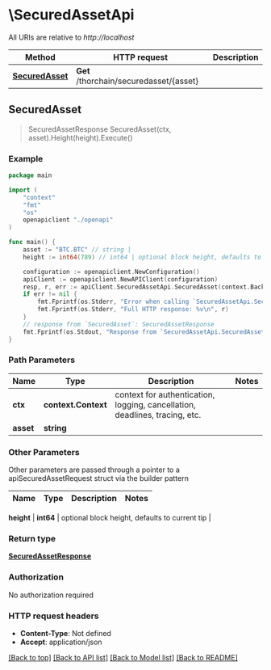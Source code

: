 # \SecuredAssetApi

All URIs are relative to *http://localhost*

Method | HTTP request | Description
------------- | ------------- | -------------
[**SecuredAsset**](SecuredAssetApi.md#SecuredAsset) | **Get** /thorchain/securedasset/{asset} | 



## SecuredAsset

> SecuredAssetResponse SecuredAsset(ctx, asset).Height(height).Execute()





### Example

```go
package main

import (
    "context"
    "fmt"
    "os"
    openapiclient "./openapi"
)

func main() {
    asset := "BTC.BTC" // string | 
    height := int64(789) // int64 | optional block height, defaults to current tip (optional)

    configuration := openapiclient.NewConfiguration()
    apiClient := openapiclient.NewAPIClient(configuration)
    resp, r, err := apiClient.SecuredAssetApi.SecuredAsset(context.Background(), asset).Height(height).Execute()
    if err != nil {
        fmt.Fprintf(os.Stderr, "Error when calling `SecuredAssetApi.SecuredAsset``: %v\n", err)
        fmt.Fprintf(os.Stderr, "Full HTTP response: %v\n", r)
    }
    // response from `SecuredAsset`: SecuredAssetResponse
    fmt.Fprintf(os.Stdout, "Response from `SecuredAssetApi.SecuredAsset`: %v\n", resp)
}
```

### Path Parameters


Name | Type | Description  | Notes
------------- | ------------- | ------------- | -------------
**ctx** | **context.Context** | context for authentication, logging, cancellation, deadlines, tracing, etc.
**asset** | **string** |  | 

### Other Parameters

Other parameters are passed through a pointer to a apiSecuredAssetRequest struct via the builder pattern


Name | Type | Description  | Notes
------------- | ------------- | ------------- | -------------

 **height** | **int64** | optional block height, defaults to current tip | 

### Return type

[**SecuredAssetResponse**](SecuredAssetResponse.md)

### Authorization

No authorization required

### HTTP request headers

- **Content-Type**: Not defined
- **Accept**: application/json

[[Back to top]](#) [[Back to API list]](../README.md#documentation-for-api-endpoints)
[[Back to Model list]](../README.md#documentation-for-models)
[[Back to README]](../README.md)

